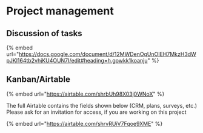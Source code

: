 # Project management

## Discussion of tasks

{% embed url="https://docs.google.com/document/d/12MWDenOqUnOIEH7MkzH3dWpJKl164tb2vhjKU4OUN7I/edit#heading=h.gowkk1koanju" %}

## Kanban/Airtable



{% embed url="https://airtable.com/shrbUh98X03j0WNoX" %}

The full Airtable contains the fields shown below (CRM, plans, surveys, etc.) Please ask for an invitation for access, if you are working on this project

{% embed url="https://airtable.com/shrvRUiV7Fqoe9XME" %}



